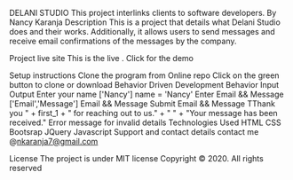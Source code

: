 DELANI STUDIO
This project interlinks clients to software developers.
By Nancy Karanja
Description
This is a project that details what Delani Studio does and their works. Additionally, it allows users to send messages and receive email confirmations of the messages by the company.

Project live site
This is the live . Click for the demo



Setup instructions
Clone the program from Online repo
Click on the green button to clone or download
Behavior Driven Development
Behavior	Input	Output
Enter your name	['Nancy']	name = 'Nancy'
Enter Email && Message	['Email','Message']	Email && Message
Submit	Email && Message	TThank you " + first_1 + " for reaching out to us." + " " + "Your message has been received."
Error message for invalid details
Technologies Used
HTML
CSS
Bootsrap
JQuery
Javascript
Support and contact details
contact me @nkaranja7@gmail.com

License
The project is under MIT license Copyright © 2020. All rights reserved